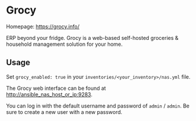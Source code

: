# Grocy

Homepage: <https://grocy.info/>

ERP beyond your fridge. Grocy is a web-based self-hosted groceries & household management solution for your home.

## Usage

Set `grocy_enabled: true` in your `inventories/<your_inventory>/nas.yml` file.

The Grocy web interface can be found at <http://ansible_nas_host_or_ip:9283>.


You can log in with the default username and password of `admin` / `admin`. Be sure to create a new user with a new password.